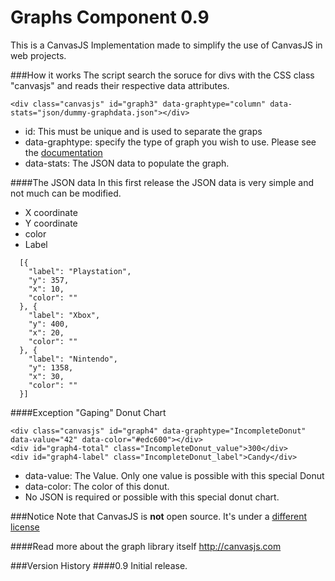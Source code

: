 Graphs Component 0.9
======

This is a CanvasJS Implementation made to simplify the use of CanvasJS in web projects.

###How it works
The script search the soruce for divs with the CSS class "canvasjs" and reads their respective data attributes.

```
<div class="canvasjs" id="graph3" data-graphtype="column" data-stats="json/dummy-graphdata.json"></div>
```

* id: This must be unique and is used to separate the graps
* data-graphtype: specify the type of graph you wish to use. Please see the [documentation](http://canvasjs.com/html5-javascript-column-chart/)
* data-stats: The JSON data to populate the graph.

####The JSON data
In this first release the JSON data is very simple and not much can be modified.
* X coordinate
* Y coordinate
* color
* Label
``` 
  [{
  	"label": "Playstation",
  	"y": 357,
  	"x": 10,
  	"color": ""
  }, {
  	"label": "Xbox",
  	"y": 400,
  	"x": 20,
  	"color": ""
  }, {
  	"label": "Nintendo",
  	"y": 1358,
  	"x": 30,
  	"color": ""
  }]
```

####Exception "Gaping" Donut Chart
```
<div class="canvasjs" id="graph4" data-graphtype="IncompleteDonut" data-value="42" data-color="#edc600"></div>
<div id="graph4-total" class="IncompleteDonut_value">300</div>
<div id="graph4-label" class="IncompleteDonut_label">Candy</div>
```
* data-value: The Value. Only one value is possible with this special Donut
* data-color: The color of this donut.
* No JSON is required or possible with this special donut chart.

###Notice
Note that CanvasJS is **not** open source. It's under a [different license](http://canvasjs.com/license-canvasjs/)

####Read more about the graph library itself
http://canvasjs.com

###Version History
####0.9
Initial release.
